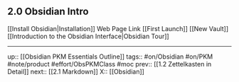 ## 2.0 Obsidian Intro

[[Install Obsidian|Installation]]
Web Page Link
[[First Launch]]
[[New Vault]]
[[Introduction to the Obsidian Interface|Obsidian Tour]]

---
up:: [[Obsidian PKM Essentials Outline]]
tags:: #on/Obsidian #on/PKM  #note/product #effort/ObsPKMClass #moc
prev:: [[1.2 Zettelkasten in Detail]]
next:: [[2.1 Markdown]]
X:: [[Obsidian]]


